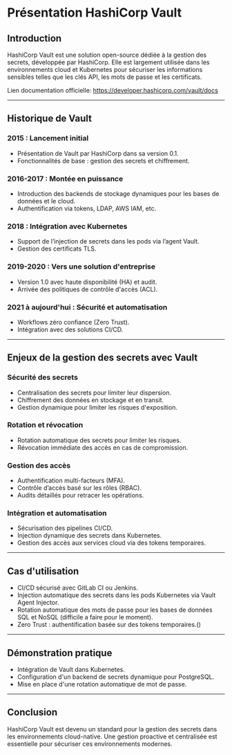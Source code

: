 # Présentation HashiCorp Vault

## Introduction
HashiCorp Vault est une solution open-source dédiée à la gestion des secrets, développée par HashiCorp. Elle est largement utilisée dans les environnements cloud et Kubernetes pour sécuriser les informations sensibles telles que les clés API, les mots de passe et les certificats.

Lien documentation officielle: https://developer.hashicorp.com/vault/docs

---

## Historique de Vault

### 2015 : Lancement initial
- Présentation de Vault par HashiCorp dans sa version 0.1.
- Fonctionnalités de base : gestion des secrets et chiffrement.

### 2016-2017 : Montée en puissance
- Introduction des backends de stockage dynamiques pour les bases de données et le cloud.
- Authentification via tokens, LDAP, AWS IAM, etc.

### 2018 : Intégration avec Kubernetes
- Support de l’injection de secrets dans les pods via l’agent Vault.
- Gestion des certificats TLS.

### 2019-2020 : Vers une solution d'entreprise
- Version 1.0 avec haute disponibilité (HA) et audit.
- Arrivée des politiques de contrôle d'accès (ACL).

### 2021 à aujourd'hui : Sécurité et automatisation
- Workflows zéro confiance (Zero Trust).
- Intégration avec des solutions CI/CD.

---

## Enjeux de la gestion des secrets avec Vault

### Sécurité des secrets
- Centralisation des secrets pour limiter leur dispersion.
- Chiffrement des données en stockage et en transit.
- Gestion dynamique pour limiter les risques d'exposition.

### Rotation et révocation
- Rotation automatique des secrets pour limiter les risques.
- Révocation immédiate des accès en cas de compromission.

### Gestion des accès
- Authentification multi-facteurs (MFA).
- Contrôle d’accès basé sur les rôles (RBAC).
- Audits détaillés pour retracer les opérations.

### Intégration et automatisation
- Sécurisation des pipelines CI/CD.
- Injection dynamique des secrets dans Kubernetes.
- Gestion des accès aux services cloud via des tokens temporaires.

---

## Cas d'utilisation
- CI/CD sécurisé avec GitLab CI ou Jenkins.
- Injection automatique des secrets dans les pods Kubernetes via Vault Agent Injector.
- Rotation automatique des mots de passe pour les bases de données SQL et NoSQL (difficile a faire pour le moment). 
- Zero Trust : authentification basée sur des tokens temporaires.()

---

## Démonstration pratique
- Intégration de Vault dans Kubernetes.
- Configuration d'un backend de secrets dynamique pour PostgreSQL.
- Mise en place d'une rotation automatique de mot de passe.

---

## Conclusion
HashiCorp Vault est devenu un standard pour la gestion des secrets dans les environnements cloud-native. Une gestion proactive et centralisée est essentielle pour sécuriser ces environnements modernes.

